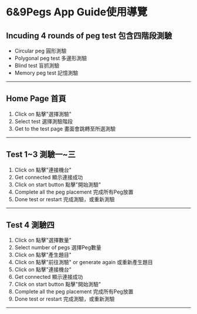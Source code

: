 # 6&9Pegs App Guide使用導覽
## Incuding 4 rounds of peg test 包含四階段測驗
* Circular peg 圓形測驗
* Polygonal peg test 多邊形測驗
* Blind test 盲抓測驗
* Memory peg test 記憶測驗
---
## Home Page 首頁
1. Click on 點擊"選擇測驗"
2. Select test 選擇測驗階段
3. Get to the test page 畫面會跳轉至所選測驗
---
## Test 1~3 測驗一~三
1. Click on 點擊"連接機台"
2. Get connected 顯示連接成功
3. Click on start button 點擊"開始測驗"
4. Complete all the peg placement 完成所有Peg放置
5. Done test or restart 完成測驗，或重新測驗
---
## Test 4 測驗四
1. Click on 點擊"選擇數量"
2. Select number of pegs 選擇Peg數量
3. Click on 點擊"產生題目"
4. Click on 點擊"前往測驗" or generate again 或重新產生題目
5. Click on 點擊"連接機台"
7. Get connected 顯示連接成功
8. Click on start button 點擊"開始測驗"
9. Complete all the peg placement 完成所有Peg放置
10. Done test or restart 完成測驗，或重新測驗
---

